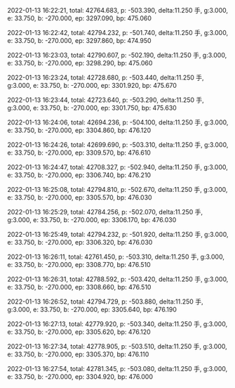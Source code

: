 2022-01-13 16:22:21, total: 42764.683, p: -503.390, delta:11.250 手, g:3.000, e: 33.750, b: -270.000, ep: 3297.090, bp: 475.060

2022-01-13 16:22:42, total: 42794.232, p: -501.740, delta:11.250 手, g:3.000, e: 33.750, b: -270.000, ep: 3297.860, bp: 474.950

2022-01-13 16:23:03, total: 42790.607, p: -502.190, delta:11.250 手, g:3.000, e: 33.750, b: -270.000, ep: 3298.290, bp: 475.060

2022-01-13 16:23:24, total: 42728.680, p: -503.440, delta:11.250 手, g:3.000, e: 33.750, b: -270.000, ep: 3301.920, bp: 475.670

2022-01-13 16:23:44, total: 42723.640, p: -503.290, delta:11.250 手, g:3.000, e: 33.750, b: -270.000, ep: 3301.750, bp: 475.630

2022-01-13 16:24:06, total: 42694.236, p: -504.100, delta:11.250 手, g:3.000, e: 33.750, b: -270.000, ep: 3304.860, bp: 476.120

2022-01-13 16:24:26, total: 42699.690, p: -503.310, delta:11.250 手, g:3.000, e: 33.750, b: -270.000, ep: 3309.570, bp: 476.610

2022-01-13 16:24:47, total: 42708.327, p: -502.940, delta:11.250 手, g:3.000, e: 33.750, b: -270.000, ep: 3306.740, bp: 476.210

2022-01-13 16:25:08, total: 42794.810, p: -502.670, delta:11.250 手, g:3.000, e: 33.750, b: -270.000, ep: 3305.570, bp: 476.030

2022-01-13 16:25:29, total: 42784.256, p: -502.070, delta:11.250 手, g:3.000, e: 33.750, b: -270.000, ep: 3306.170, bp: 476.030

2022-01-13 16:25:49, total: 42794.232, p: -501.920, delta:11.250 手, g:3.000, e: 33.750, b: -270.000, ep: 3306.320, bp: 476.030

2022-01-13 16:26:11, total: 42761.450, p: -503.310, delta:11.250 手, g:3.000, e: 33.750, b: -270.000, ep: 3308.770, bp: 476.510

2022-01-13 16:26:31, total: 42788.592, p: -503.420, delta:11.250 手, g:3.000, e: 33.750, b: -270.000, ep: 3308.660, bp: 476.510

2022-01-13 16:26:52, total: 42794.729, p: -503.880, delta:11.250 手, g:3.000, e: 33.750, b: -270.000, ep: 3305.640, bp: 476.190

2022-01-13 16:27:13, total: 42779.920, p: -503.340, delta:11.250 手, g:3.000, e: 33.750, b: -270.000, ep: 3305.620, bp: 476.120

2022-01-13 16:27:34, total: 42778.905, p: -503.510, delta:11.250 手, g:3.000, e: 33.750, b: -270.000, ep: 3305.370, bp: 476.110

2022-01-13 16:27:54, total: 42781.345, p: -503.080, delta:11.250 手, g:3.000, e: 33.750, b: -270.000, ep: 3304.920, bp: 476.000